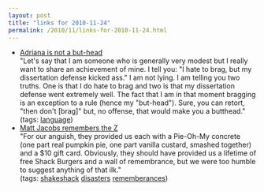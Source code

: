 ```yaml
---
layout: post
title: "links for 2010-11-24"
permalink: /2010/11/links-for-2010-11-24.html
---
```


<ul class="delicious"><li>
                <div class="delicious-link"><a href="http://www.stingykids.net/2010/11/on-but-heads.html">Adriana is not a but-head</a></div>
                <div class="delicious-extended">&quot;Let&#039;s say that I am someone who is generally very modest but I really want to share an achievement of mine. I tell you: &quot;I hate to brag, but my dissertation defense kicked ass.&quot; I am not lying. I am telling you two truths. One is that I do hate to brag and two is that my dissertation defense went extremely well. The fact that I am in that moment bragging is an exception to a rule (hence my &quot;but-head&quot;). Sure, you can retort, &quot;then don&#039;t [brag]&quot; but, no offense, that would make you a butthead.&quot;</div>
                <div class="delicious-tags">(tags: <a href="http://www.delicious.com/msippey/language">language</a>)</div>
            </li><li>
                <div class="delicious-link"><a href="http://www.capndesign.com/archives/2010/11/remember_the_z.php">Matt Jacobs remembers the Z</a></div>
                <div class="delicious-extended">&quot;For our anguish, they provided us each with a Pie-Oh-My concrete (one part real pumpkin pie, one part vanilla custard, smashed together) and a $10 gift card. Obviously, they should have provided us a lifetime of free Shack Burgers and a wall of remembrance, but we were too humble to suggest anything of that ilk.&quot;</div>
                <div class="delicious-tags">(tags: <a href="http://www.delicious.com/msippey/shakeshack">shakeshack</a> <a href="http://www.delicious.com/msippey/disasters">disasters</a> <a href="http://www.delicious.com/msippey/rememberances">rememberances</a>)</div>
            </li></ul>


